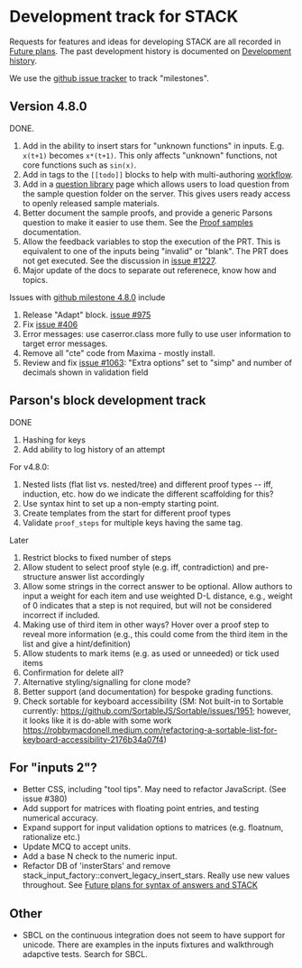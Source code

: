 # Development track for STACK

Requests for features and ideas for developing STACK are all recorded in [Future plans](Future_plans.md). The
past development history is documented on [Development history](Development_history.md).

We use the [github issue tracker](https://github.com/maths/moodle-qtype_stack/issues) to track "milestones".

## Version 4.8.0

DONE.

1. Add in the ability to insert stars for "unknown functions" in inputs.  E.g. `x(t+1)` becomes `x*(t+1)`.  This only affects "unknown" functions, not core functions such as `sin(x)`.
2. Add in tags to the `[[todo]]` blocks to help with multi-authoring [workflow](../Maintaining/Authoring_workflow.md).
3. Add in a [question library](../AbInitio/Authoring_quick_start_6.md) page which allows users to load question from the sample question folder on the server.  This gives users ready access to openly released sample materials.
4. Better document the sample proofs, and provide a generic Parsons question to make it easier to use them.  See the [Proof samples](../Specialist_tools/Proof/Proof_samples.md) documentation.
5. Allow the feedback variables to stop the execution of the PRT.  This is equivalent to one of the inputs being "invalid" or "blank".  The PRT does not get executed.  See the discussion in [issue #1227](https://github.com/maths/moodle-qtype_stack/issues/1227).
6. Major update of the docs to separate out referenece, know how and topics.

Issues with [github milestone 4.8.0](https://github.com/maths/moodle-qtype_stack/issues?q=is%3Aissue+milestone%3A4.8.0) include

1. Release "Adapt" block. [issue #975](https://github.com/maths/moodle-qtype_stack/issues/975)
2. Fix [issue #406](https://github.com/maths/moodle-qtype_stack/issues/406)
3. Error messages: use caserror.class more fully to use user information to target error messages.
4. Remove all "cte" code from Maxima - mostly install.
5. Review and fix [issue #1063](https://github.com/maths/moodle-qtype_stack/issues/1063): "Extra options" set to "simp" and number of decimals shown in validation field

## Parson's block development track

DONE

1. Hashing for keys
2. Add ability to log history of an attempt

For v4.8.0:

1. Nested lists (flat list vs. nested/tree) and different proof types -- iff, induction, etc. how do we indicate the different scaffolding for this?
2. Use syntax hint to set up a non-empty starting point.
3. Create templates from the start for different proof types
4. Validate `proof_steps` for multiple keys having the same tag.

Later

1. Restrict blocks to fixed number of steps
2. Allow student to select proof style (e.g. iff, contradiction) and pre-structure answer list accordingly
3. Allow some strings in the correct answer to be optional. Allow authors to input a weight for each item and use weighted D-L distance, e.g., weight of 0 indicates that a step is not required, but will not be considered incorrect if included.
4. Making use of third item in other ways? Hover over a proof step to reveal more information (e.g., this could come from the third item in the list and give a hint/definition)
5. Allow students to mark items (e.g. as used or unneeded) or tick used items
6. Confirmation for delete all?
7. Alternative styling/signalling for clone mode?
8. Better support (and documentation) for bespoke grading functions.
10. Check sortable for keyboard accessibility (SM: Not built-in to Sortable currently: https://github.com/SortableJS/Sortable/issues/1951; however, it looks like it is do-able with some work https://robbymacdonell.medium.com/refactoring-a-sortable-list-for-keyboard-accessibility-2176b34a07f4)


## For "inputs 2"?

* Better CSS, including "tool tips".  May need to refactor JavaScript.  (See issue #380)
* Add support for matrices with floating point entries, and testing numerical accuracy.
* Expand support for input validation options to matrices (e.g. floatnum, rationalize etc.)
* Update MCQ to accept units.
* Add a base N check to the numeric input.
* Refactor DB of 'insterStars' and remove stack_input_factory::convert_legacy_insert_stars.  Really use new values throughout.  See [Future plans for syntax of answers and STACK](../../dev/Syntax_Future.md)

## Other

* SBCL on the continuous integration does not seem to have support for unicode.  There are examples in the inputs fixtures and walkthrough adapctive tests.  Search for SBCL.
